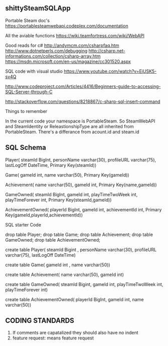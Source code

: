 shittySteamSQLApp
-----------------

Portable Steam doc's
https://portablesteamwebapi.codeplex.com/documentation

All the aviable functions
https://wiki.teamfortress.com/wiki/WebAPI


Good reads for c#
http://andymcm.com/csharpfaq.htm
http://www.dotnetperls.com/debugging
http://csharp.net-informations.com/collection/csharp-array.htm
https://msdn.microsoft.com/en-us/magazine/cc301520.aspx


SQL code with visual studio
https://www.youtube.com/watch?v=EiUSK5-sv4Q

http://www.codeproject.com/Articles/4416/Beginners-guide-to-accessing-SQL-Server-through-C

http://stackoverflow.com/questions/8218867/c-sharp-sql-insert-command


Things to remember

In the current code your namespace is PortableSteam.
So SteamWebAPI and SteamIdentity or ReleastionshipType are all inherited from PortableSteam.
There's a differance from acount.id and steam.id

SQL Schema
----------

Player(
	steamId BigInt,
	personName varchar(30),
	profileURL varchar(75),
	lastLogOff DateTime,
	Primary Key(steamId))

Game(
	gameId int,
	name varchar(50),
	Primary Key(gameId))

Achievement(
	name varchar(50),
	gameId int,
	Primary Key(name,gameId))

GameOwned(
	steamId BigInt,
	gameId int, 
	playTimeTwoWeek int,
	playTimeForever int,
	Primary Key(steamId,gameId))

AchievementOwned(
	playerId BigInt,
	gameId int,
	achievementId int,
	Primary Key(gameId,playerId,achievementId))



SQL starter Code

drop table Player;
drop table Game;
drop table Achievement;
drop table GameOwned;
drop table AchievementOwned;

create table Player( steamId Bigint , personName varchar(30), profileURL varchar(75), lastLogOff DateTime)

create table Game( gameId int , name varchar(50))

create table Achievement( name varchar(50), gameId int)

create table GameOwned( steamId Bigint, gameId int, playTimeTwoWeek int, playTimeForever int)

create table  AchievementOwned(  playerId BigInt, gameId int, name varchar(50))



CODING STANDARDS
----------------
1) If comments are capatalized they should also have no indent
2) feature request: means feature request
